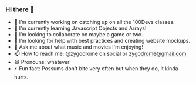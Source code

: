 ### Hi there 👋

- 🔭 I’m currently working on catching up on all the 100Devs classes.
- 🌱 I’m currently learning Javascript Objects and Arrays!
- 👯 I’m looking to collaborate on maybe a game or two.
- 🤔 I’m looking for help with best practices and creating website mockups.
- 💬 Ask me about what music and movies I'm enjoying!
- 📫 How to reach me: @zygodrome on social or zygodrome@gmail.com
- 😄 Pronouns: whatever
- ⚡ Fun fact: Possums don't bite very often but when they do, it kinda hurts.

